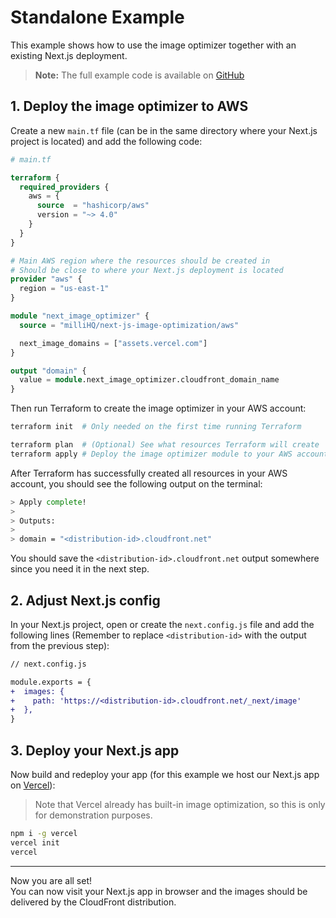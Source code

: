 # Standalone Example

This example shows how to use the image optimizer together with an existing Next.js deployment.

> **Note:** The full example code is available on [GitHub](https://github.com/milliHQ/terraform-aws-next-js-image-optimization/tree/main/examples/with-next-js)

## 1. Deploy the image optimizer to AWS

Create a new `main.tf` file (can be in the same directory where your Next.js project is located) and add the following code:

```tf
# main.tf

terraform {
  required_providers {
    aws = {
      source  = "hashicorp/aws"
      version = "~> 4.0"
    }
  }
}

# Main AWS region where the resources should be created in
# Should be close to where your Next.js deployment is located
provider "aws" {
  region = "us-east-1"
}

module "next_image_optimizer" {
  source = "milliHQ/next-js-image-optimization/aws"

  next_image_domains = ["assets.vercel.com"]
}

output "domain" {
  value = module.next_image_optimizer.cloudfront_domain_name
}
```

Then run Terraform to create the image optimizer in your AWS account:

```sh
terraform init  # Only needed on the first time running Terraform

terraform plan  # (Optional) See what resources Terraform will create
terraform apply # Deploy the image optimizer module to your AWS account
```

After Terraform has successfully created all resources in your AWS account, you should see the following output on the terminal:

```sh
> Apply complete!
>
> Outputs:
>
> domain = "<distribution-id>.cloudfront.net"
```

You should save the `<distribution-id>.cloudfront.net` output somewhere since you need it in the next step.

## 2. Adjust Next.js config

In your Next.js project, open or create the `next.config.js` file and add the following lines (Remember to replace `<distribution-id>` with the output from the previous step):

```diff
// next.config.js

module.exports = {
+  images: {
+    path: 'https://<distribution-id>.cloudfront.net/_next/image'
+  },
}
```

## 3. Deploy your Next.js app

Now build and redeploy your app (for this example we host our Next.js app on [Vercel](https://vercel.com/)):

> Note that Vercel already has built-in image optimization, so this is only for demonstration purposes.

```sh
npm i -g vercel
vercel init
vercel
```

---

Now you are all set!  
You can now visit your Next.js app in browser and the images should be delivered by the CloudFront distribution.
